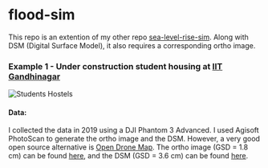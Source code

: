 # flood-sim

This repo is an extention of my other repo [sea-level-rise-sim](https://github.com/seedlit/sea-level-rise-sim). Along with DSM (Digital Surface Model), it also requires a corresponding ortho image.

### Example 1 - Under construction student housing at [IIT Gandhinagar](https://iitgn.ac.in/)
![Students Hostels](./results/iitgn_new_hostels_flood_sim.gif)
 #### Data:
I collected the data in 2019 using a DJI Phantom 3 Advanced. I used Agisoft PhotoScan to generate the ortho image and the DSM. However, a very good open source alternative is [Open Drone Map](https://github.com/OpenDroneMap/ODM). The ortho image (GSD = 1.8 cm) can be found [here](https://drive.google.com/file/d/1x9HuKJljVQoGFVORG5B76abeUclfz9Tb/view?usp=sharing), and the DSM (GSD = 3.6 cm) can be found [here](https://drive.google.com/file/d/1X1UeSfbJMC0CR4uSDQ_QGhxPonkqACdk/view?usp=sharing).
